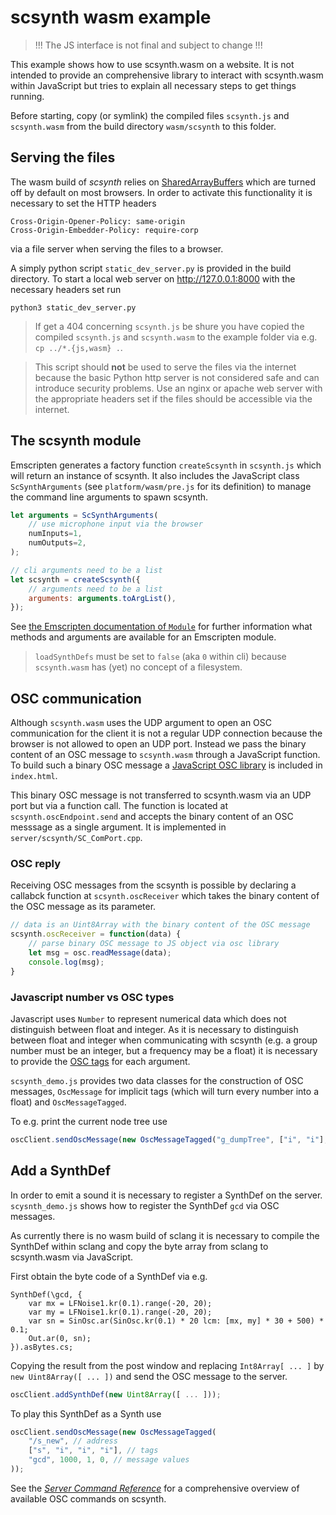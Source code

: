 # scsynth wasm example

> !!! The JS interface is not final and subject to change !!!

This example shows how to use scsynth.wasm on a website.
It is not intended to provide an comprehensive library to interact with scsynth.wasm within JavaScript but tries to explain all necessary steps to get things running.

Before starting, copy (or symlink) the compiled files `scsynth.js` and `scsynth.wasm` from the build directory `wasm/scsynth` to this folder.

## Serving the files

The wasm build of _scsynth_ relies on [SharedArrayBuffers](https://developer.mozilla.org/en-US/docs/Web/JavaScript/Reference/Global_Objects/SharedArrayBuffer) which are turned off by default on most browsers.
In order to activate this functionality it is necessary to set the HTTP headers

```http
Cross-Origin-Opener-Policy: same-origin
Cross-Origin-Embedder-Policy: require-corp
```

via a file server when serving the files to a browser.

A simply python script `static_dev_server.py` is provided in the build directory.
To start a local web server on <http://127.0.0.1:8000> with the necessary headers set run

```shell
python3 static_dev_server.py
```

> If get a 404 concerning `scsynth.js` be shure you have copied the compiled `scsynth.js` and `scsynth.wasm` to the example folder via e.g. `cp ../*.{js,wasm} .`.

> This script should __not__ be used to serve the files via the internet because the basic Python http server is not considered safe and can introduce security problems.
> Use an nginx or apache web server with the appropriate headers set if the files should be accessible via the internet.

## The scsynth module

Emscripten generates a factory function `createScsynth` in `scsynth.js` which will return an instance of scsynth.
It also includes the JavaScript class `ScSynthArguments` (see `platform/wasm/pre.js` for its definition) to manage the command line arguments to spawn scsynth.

```javascript
let arguments = ScSynthArguments(
    // use microphone input via the browser
    numInputs=1,
    numOutputs=2,
);

// cli arguments need to be a list
let scsynth = createScsynth({
    // arguments need to be a list
    arguments: arguments.toArgList(),
});
```

See [the Emscripten documentation of `Module`](https://emscripten.org/docs/api_reference/module.html) for further information what methods and arguments are available for an Emscripten module.

> `loadSynthDefs` must be set to `false` (aka `0` within cli) because `scsynth.wasm` has (yet) no concept of a filesystem.


## OSC communication

Although `scsynth.wasm` uses the UDP argument to open an OSC communication for the client it is not a regular UDP connection because the browser is not allowed to open an UDP port.
Instead we pass the binary content of an OSC message to `scsynth.wasm` through a JavaScript function.
To build such a binary OSC message a [JavaScript OSC library](https://github.com/colinbdclark/osc.js) is included in `index.html`.

This binary OSC message is not transferred to scsynth.wasm via an UDP port but via a function call.
The function is located at `scsynth.oscEndpoint.send` and accepts the binary content of an OSC messsage as a single argument.
It is implemented in `server/scsynth/SC_ComPort.cpp`.

### OSC reply

Receiving OSC messages from the scsynth is possible by declaring a callabck function at `scsynth.oscReceiver` which takes the binary content of the OSC message as its parameter.

```javascript
// data is an Uint8Array with the binary content of the OSC message
scsynth.oscReceiver = function(data) {
    // parse binary OSC message to JS object via osc library
    let msg = osc.readMessage(data);
    console.log(msg);
}
```

### Javascript number vs OSC types

Javascript uses `Number` to represent numerical data which does not distinguish between float and integer.
As it is necessary to distinguish between float and integer when communicating with scsynth (e.g. a group number must be an integer, but a frequency may be a float) it is necessary to provide the [OSC tags](https://opensoundcontrol.stanford.edu/spec-1_0.html) for each argument.

`scsynth_demo.js` provides two data classes for the construction of OSC messages, `OscMessage` for implicit tags (which will turn every number into a float) and `OscMessageTagged`.

To e.g. print the current node tree use

```javascript
oscClient.sendOscMessage(new OscMessageTagged("g_dumpTree", ["i", "i"], 0, 1));
```

## Add a SynthDef

In order to emit a sound it is necessary to register a SynthDef on the server.
`scysnth_demo.js` shows how to register the SynthDef `gcd` via OSC messages.

As currently there is no wasm build of sclang it is necessary to compile the SynthDef within sclang and copy the byte array from sclang to scsynth.wasm via JavaScript.

First obtain the byte code of a SynthDef via e.g.

```supercollider
SynthDef(\gcd, {
    var mx = LFNoise1.kr(0.1).range(-20, 20);
    var my = LFNoise1.kr(0.1).range(-20, 20);
    var sn = SinOsc.ar(SinOsc.kr(0.1) * 20 lcm: [mx, my] * 30 + 500) * 0.1;
    Out.ar(0, sn);
}).asBytes.cs;
```

Copying the result from the post window and replacing `Int8Array[ ... ]` by `new Uint8Array([ ... ])` and send the OSC message to the server.

```javascript
oscClient.addSynthDef(new Uint8Array([ ... ]));
```

To play this SynthDef as a Synth use

```javascript
oscClient.sendOscMessage(new OscMessageTagged(
    "/s_new", // address
    ["s", "i", "i", "i"], // tags
    "gcd", 1000, 1, 0, // message values
));
```

See the [_Server Command Reference_](https://docs.supercollider.online/Reference/Server-Command-Reference.html) for a comprehensive overview of available OSC commands on scsynth.
